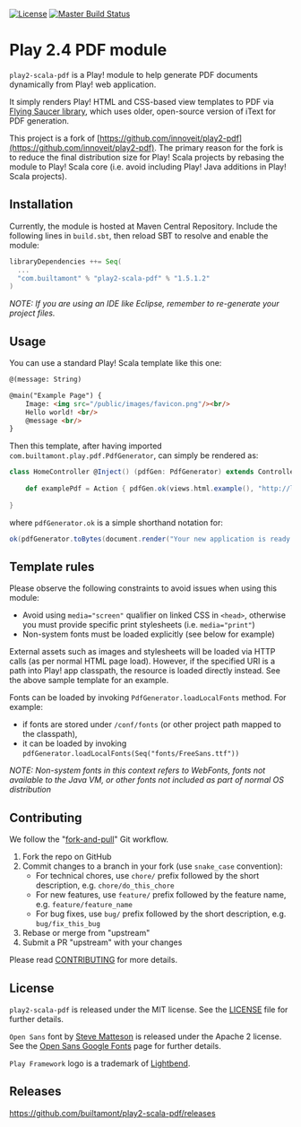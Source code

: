 [![License](https://img.shields.io/badge/license-MIT-brightgreen.svg)](LICENSE) [![Master Build Status](https://travis-ci.org/builtamont-oss/play2-scala-pdf.svg?branch=master)](https://travis-ci.org/builtamont-oss/play2-scala-pdf)

# Play 2.4 PDF module

`play2-scala-pdf` is a Play! module to help generate PDF documents dynamically from Play! web application.

It simply renders Play! HTML and CSS-based view templates to PDF via [Flying Saucer library], which uses older, open-source version of iText for PDF generation.

This project is a fork of [https://github.com/innoveit/play2-pdf](https://github.com/innoveit/play2-pdf). The primary reason for the fork is to reduce the final distribution size for Play! Scala projects by rebasing the module to Play! Scala core (i.e. avoid including Play! Java additions in Play! Scala projects). 

## Installation

Currently, the module is hosted at Maven Central Repository. Include the following lines in ```build.sbt```, then reload SBT to resolve and enable the module:
``` scala
libraryDependencies ++= Seq(
  ...
  "com.builtamont" % "play2-scala-pdf" % "1.5.1.2"
)
```

*NOTE: If you are using an IDE like Eclipse, remember to re-generate your project files.* 

## Usage

You can use a standard Play! Scala template like this one:
``` html
@(message: String)

@main("Example Page") {
    Image: <img src="/public/images/favicon.png"/><br/>
    Hello world! <br/>
    @message <br/>
}
```

Then this template, after having imported ```com.builtamont.play.pdf.PdfGenerator```, can simply be rendered as:
``` scala
class HomeController @Inject() (pdfGen: PdfGenerator) extends Controller {
    
    def examplePdf = Action { pdfGen.ok(views.html.example(), "http://localhost:9000") }
    
}
```

where ```pdfGenerator.ok``` is a simple shorthand notation for:
``` scala
ok(pdfGenerator.toBytes(document.render("Your new application is ready."), "http://localhost:9000")).as("application/pdf")
```

## Template rules

Please observe the following constraints to avoid issues when using this module:

  - Avoid using `media="screen"` qualifier on linked CSS in `<head>`, otherwise you must provide specific print stylesheets (i.e. `media="print"`)
  - Non-system fonts must be loaded explicitly (see below for example)

External assets such as images and stylesheets will be loaded via HTTP calls (as per normal HTML page load). However, if the specified URI is a path into Play! app classpath, the resource is loaded directly instead. See the above sample template for an example.

Fonts can be loaded by invoking `PdfGenerator.loadLocalFonts` method. For example:

  - if fonts are stored under `/conf/fonts` (or other project path mapped to the classpath),
  - it can be loaded by invoking `pdfGenerator.loadLocalFonts(Seq("fonts/FreeSans.ttf"))`

*NOTE: Non-system fonts in this context refers to WebFonts, fonts not available to the Java VM, or other fonts not included as part of normal OS distribution*

## Contributing

We follow the "[fork-and-pull]" Git workflow.

  1. Fork the repo on GitHub
  1. Commit changes to a branch in your fork (use `snake_case` convention):
     - For technical chores, use `chore/` prefix followed by the short description, e.g. `chore/do_this_chore`
     - For new features, use `feature/` prefix followed by the feature name, e.g. `feature/feature_name`
     - For bug fixes, use `bug/` prefix followed by the short description, e.g. `bug/fix_this_bug`
  1. Rebase or merge from "upstream"
  1. Submit a PR "upstream" with your changes

Please read [CONTRIBUTING] for more details.

## License

`play2-scala-pdf` is released under the MIT license. See the [LICENSE] file for further details.

`Open Sans` font by [Steve Matteson] is released under the Apache 2 license. See the [Open Sans Google Fonts] page for further details.

`Play Framework` logo is a trademark of [Lightbend].

## Releases

https://github.com/builtamont/play2-scala-pdf/releases

[CONTRIBUTING]: CONTRIBUTING.md
[Flying Saucer library]: https://github.com/flyingsaucerproject/flyingsaucer
[fork-and-pull]: https://help.github.com/articles/using-pull-requests
[LICENSE]: LICENSE
[Lightbend]: https://www.lightbend.com/company
[Open Sans Google Fonts]: https://fonts.google.com/specimen/Open+Sans
[Steve Matteson]: https://twitter.com/@SteveMatteson1